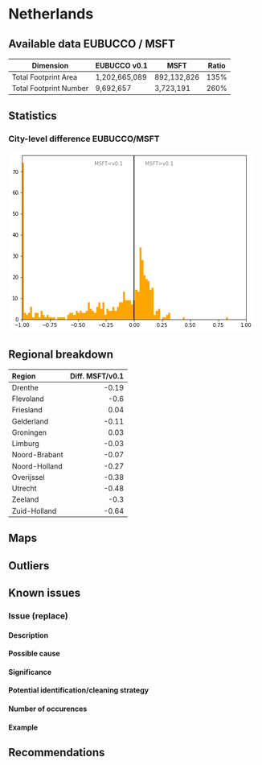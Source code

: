 
# Netherlands
## Available data EUBUCCO / MSFT

| Dimension    | EUBUCCO v0.1 | MSFT | Ratio |
| -------- | ------- | ------- | ------- |
|Total Footprint Area|1,202,665,089|892,132,826|135%|
|Total Footprint Number|9,692,657|3,723,191|260%|


## Statistics

### City-level difference EUBUCCO/MSFT 
 ![City-level difference EUBUCCO/MSFT](../imgs/city_diff/netherlands_city_diff.png)

## Regional breakdown

| Region        |   Diff. MSFT/v0.1 |
|:--------------|------------------:|
| Drenthe       |             -0.19 |
| Flevoland     |             -0.6  |
| Friesland     |              0.04 |
| Gelderland    |             -0.11 |
| Groningen     |              0.03 |
| Limburg       |             -0.03 |
| Noord-Brabant |             -0.07 |
| Noord-Holland |             -0.27 |
| Overijssel    |             -0.38 |
| Utrecht       |             -0.48 |
| Zeeland       |             -0.3  |
| Zuid-Holland  |             -0.64 |

## Maps
## Outliers
## Known issues

### Issue (replace) 

#### Description

#### Possible cause

#### Significance 

#### Potential identification/cleaning strategy

#### Number of occurences

#### Example
## Recommendations
